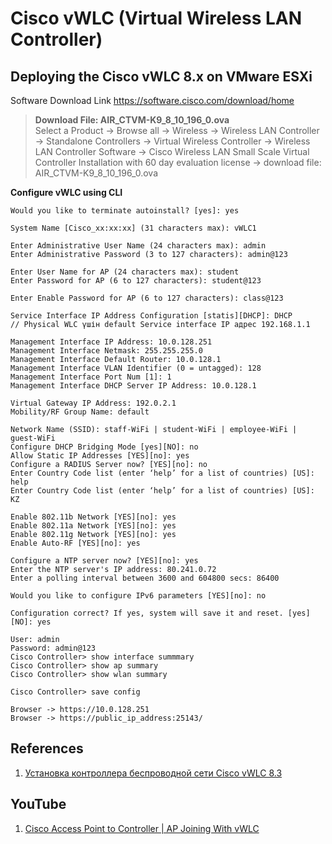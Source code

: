 # Cisco vWLC (Virtual Wireless LAN Controller) 

## Deploying the Cisco vWLC 8.x on VMware ESXi

Software Download Link
https://software.cisco.com/download/home

> **Download File: AIR_CTVM-K9_8_10_196_0.ova**  
> Select a Product -> Browse all -> Wireless -> Wireless LAN Controller -> Standalone Controllers -> Virtual Wireless Controller -> Wireless LAN Controller Software -> Cisco Wireless LAN Small Scale Virtual Controller Installation with 60 day evaluation license -> download file: AIR_CTVM-K9_8_10_196_0.ova

**Configure vWLC using CLI**
```shell
Would you like to terminate autoinstall? [yes]: yes

System Name [Cisco_xx:xx:xx] (31 characters max): vWLC1

Enter Administrative User Name (24 characters max): admin
Enter Administrative Password (3 to 127 characters): admin@123

Enter User Name for AP (24 characters max): student
Enter Password for AP (6 to 127 characters): student@123

Enter Enable Password for AP (6 to 127 characters): class@123

Service Interface IP Address Configuration [statis][DHCP]: DHCP            // Physical WLC үшін default Service interface IP адрес 192.168.1.1

Management Interface IP Address: 10.0.128.251
Management Interface Netmask: 255.255.255.0
Management Interface Default Router: 10.0.128.1
Management Interface VLAN Identifier (0 = untagged): 128
Management Interface Port Num [1]: 1
Management Interface DHCP Server IP Address: 10.0.128.1

Virtual Gateway IP Address: 192.0.2.1
Mobility/RF Group Name: default

Network Name (SSID): staff-WiFi | student-WiFi | employee-WiFi | guest-WiFi
Configure DHCP Bridging Mode [yes][NO]: no
Allow Static IP Addresses [YES][no]: yes
Configure a RADIUS Server now? [YES][no]: no
Enter Country Code list (enter ‘help’ for a list of countries) [US]: help
Enter Country Code list (enter ‘help’ for a list of countries) [US]: KZ

Enable 802.11b Network [YES][no]: yes
Enable 802.11a Network [YES][no]: yes
Enable 802.11g Network [YES][no]: yes
Enable Auto-RF [YES][no]: yes

Configure a NTP server now? [YES][no]: yes
Enter the NTP server's IP address: 80.241.0.72
Enter a polling interval between 3600 and 604800 secs: 86400

Would you like to configure IPv6 parameters [YES][no]: no

Configuration correct? If yes, system will save it and reset. [yes][NO]: yes

User: admin
Password: admin@123
Cisco Controller> show interface summmary
Cisco Controller> show ap summary
Cisco Controller> show wlan summary

Cisco Controller> save config

Browser -> httрs://10.0.128.251
Browser -> https://public_ip_address:25143/
```

## References
1) [Установка контроллера беспроводной сети Cisco vWLC 8.3](https://wiki.dno-it.ru/2023/12/04/ustanovka-cisco-vwlc-versii-8-3/)

## YouTube
1) [Cisco Access Point to Controller | AP Joining With vWLC](https://youtu.be/0xSkUGwonHk)
